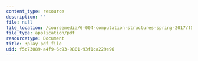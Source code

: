 ```yaml
---
content_type: resource
description: ''
file: null
file_location: /coursemedia/6-004-computation-structures-spring-2017/f5c73089a4f96c93980193f1ca229e96_q38KAGAKORk.pdf
file_type: application/pdf
resourcetype: Document
title: 3play pdf file
uid: f5c73089-a4f9-6c93-9801-93f1ca229e96
---
```

